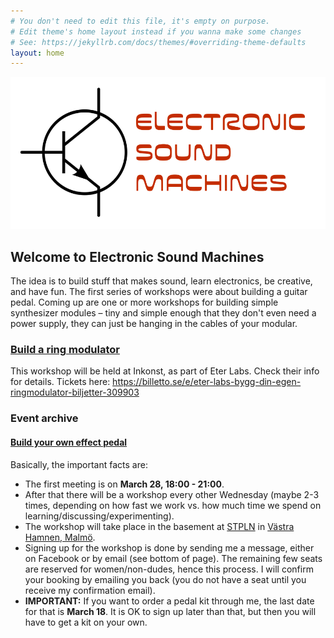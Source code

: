 ```yaml
---
# You don't need to edit this file, it's empty on purpose.
# Edit theme's home layout instead if you wanna make some changes
# See: https://jekyllrb.com/docs/themes/#overriding-theme-defaults
layout: home
---
```



<img src="electro.png" alt="alt text" width="whatever" height="whatever">


## Welcome to Electronic Sound Machines

The idea is to build stuff that makes sound, learn electronics, be creative, and have fun. The first series of workshops were about building a guitar pedal. Coming up are one or more workshops for building simple synthesizer modules – tiny and simple enough that they don't even need a power supply, they can just be hanging in the cables of your modular.

### [Build a ring modulator](ringmod)
This workshop will be held at Inkonst, as part of Eter Labs. Check their info for details.
Tickets here: 
<https://billetto.se/e/eter-labs-bygg-din-egen-ringmodulator-biljetter-309903>

### Event archive

#### [Build your own effect pedal](effectpedal)

Basically, the important facts are:
* The first meeting is on **March 28, 18:00 -  21:00**. 
* After that there will be a workshop every other Wednesday (maybe 2-3 times, depending on how fast we work vs. how much time we spend on learning/discussing/experimenting). 
* The workshop will take place in the basement at [STPLN](http://stpln.org) in [Västra Hamnen, Malmö](https://goo.gl/maps/Bw6hPB8zsJt).
* Signing up for the workshop is done by sending me a message, either on Facebook or by email (see bottom of page). The remaining few seats are reserved for women/non-dudes, hence this process. I will confirm your booking by emailing you back (you do not have a seat until you receive my confirmation email).
* **IMPORTANT:** If you want to order a pedal kit through me, the last date for that is **March 18**. It is OK to sign up later than that, but then you will have to get a kit on your own.
